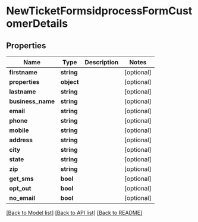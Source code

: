 # NewTicketFormsidprocessFormCustomerDetails

## Properties
Name | Type | Description | Notes
------------ | ------------- | ------------- | -------------
**firstname** | **string** |  | [optional] 
**properties** | **object** |  | [optional] 
**lastname** | **string** |  | [optional] 
**business_name** | **string** |  | [optional] 
**email** | **string** |  | [optional] 
**phone** | **string** |  | [optional] 
**mobile** | **string** |  | [optional] 
**address** | **string** |  | [optional] 
**city** | **string** |  | [optional] 
**state** | **string** |  | [optional] 
**zip** | **string** |  | [optional] 
**get_sms** | **bool** |  | [optional] 
**opt_out** | **bool** |  | [optional] 
**no_email** | **bool** |  | [optional] 

[[Back to Model list]](../../README.md#documentation-for-models) [[Back to API list]](../../README.md#documentation-for-api-endpoints) [[Back to README]](../../README.md)

